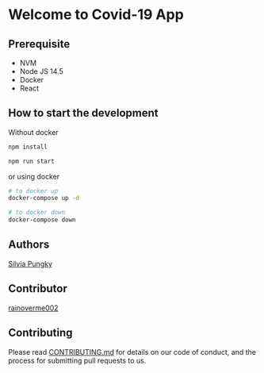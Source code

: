 # Welcome to Covid-19 App

## Prerequisite

- NVM
- Node JS 14.5
- Docker
- React

## How to start the development

Without docker

```bash
npm install

npm run start
```

or using docker

```bash
# to docker up
docker-compose up -d

# to docker down
docker-compose down
```

## Authors

[Silvia Pungky](github.com/silviaphungky)

## Contributor

[rainoverme002](github.com/rainoverme002)

## Contributing

Please read [CONTRIBUTING.md](https://github.com/silviaphungky/covid19-apps) for details on our code of conduct, and the process for submitting pull requests to us.

